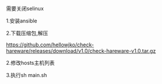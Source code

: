 需要关闭selinux

1.安装ansible

2.下载压缩包,解压

https://github.com/hellowjko/check-hareware/releases/download/v1.0/check-hareware-v1.0.tar.gz

2.修改hosts主机列表

3.执行sh main.sh
